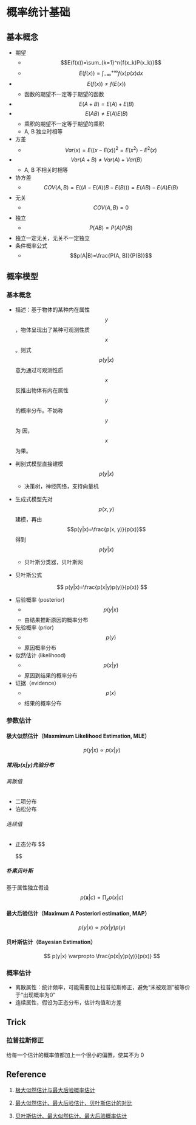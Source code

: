# 概率统计基础

## 基本概念

* 期望
  * $$E(f(x))=\sum_{k=1}^n{f(x_k)P(x_k)}$$
  * $$E(f(x))=\int_{-\infty}^{+\infty}{f(x)p(x)dx}$$
* $$E(f(x)) \ne f(E(x))$$
  * 函数的期望不一定等于期望的函数
* $$E(A + B) = E(A) + E(B)​$$
* $$E(AB) \ne E(A)E(B)$$
  - 乘积的期望不一定等于期望的乘积
  -  A, B 独立时相等
* 方差
  * $$Var(x) = E((x - E(x))^2 = E(x^2) - E^2(x)$$
* $$Var(A + B) \ne Var(A) + Var(B)​$$
  * A, B 不相关时相等
* 协方差
  * $$COV(A, B) = E((A - E(A)(B-E(B))) = E(AB) - E(A)E(B)$$
* 无关
  * $$COV(A, B) = 0​$$
* 独立
  * $$P(AB) = P(A)P(B)​$$
* 独立一定无关，无关不一定独立
* 条件概率公式
  * $$p(A|B)=\frac{P(A, B)}{P(B)}$$

## 概率模型

### 基本概念

* 描述：基于物体的某种内在属性 $$y​$$，物体呈现出了某种可观测性质 $$x​$$。则式 $$p(y|x)​$$ 意为通过可观测性质 $$x​$$ 反推出物体有内在属性 $$y​$$ 的概率分布。不妨称 $$y​$$ 为 因，$$x​$$ 为果。
* 判别式模型直接建模 $$p(y|x)$$
  * 决策树，神经网络，支持向量机
* 生成式模型先对 $$p(x,y)$$ 建模，再由 $$p(y|x)=\frac{p(x, y)}{p(x)}$$ 得到 $$p(y|x)$$
  * 贝叶斯分类器，贝叶斯网

* 贝叶斯公式

$$
p(y|x)=\frac{p(x|y)p(y)}{p(x)}
$$

* 后验概率 (posterior)
  * $$p(y|x)$$ 
  *  由结果推断原因的概率分布
* 先验概率 (prior)
  * $$p(y)$$
  * 原因概率分布
* 似然估计 (likelihood)
  * $$p(x|y)$$
  * 原因到结果的概率分布
* 证据（evidence）
  * $$p(x)$$
  * 结果的概率分布

### 参数估计

#### 极大似然估计（Maxmimum Likelihood Estimation, MLE）

$$
p(y|x) \varpropto p(x|y)
$$

##### 常用$p(x|y)$先验分布

###### 离散值

* 二项分布
* 泊松分布

###### 连续值

* 正态分布
  $$
  
  $$
  

##### 朴素贝叶斯

基于属性独立假设
$$
p(\boldsymbol{x}|c)=\prod_{x}p(x|c)
$$

#### 最大后验估计（Maximum A Posteriori estimation, MAP）

$$
p(y|x) \varpropto p(x|y)p(y)
$$

#### 贝叶斯估计（Bayesian Estimation）

$$
p(y|x) \varpropto \frac{p(x|y)p(y)}{p(x)}
$$

### 概率估计

* 离散属性：统计频率，可能需要加上拉普拉斯修正，避免“未被观测”被等价于“出现概率为0”
* 连续属性，假设为正态分布，估计均值和方差

## Trick

### 拉普拉斯修正

给每一个估计的概率值都加上一个很小的偏置，使其不为 0

## Reference

1. [极大似然估计与最大后验概率估计](https://zhuanlan.zhihu.com/p/40024110)

2. [最大似然估计、最大后验估计、贝叶斯估计的对比](https://www.cnblogs.com/jiangxinyang/p/9378535.html)

3. [贝叶斯估计、最大似然估计、最大后验概率估计](http://noahsnail.com/2018/05/17/2018-05-17-%E8%B4%9D%E5%8F%B6%E6%96%AF%E4%BC%B0%E8%AE%A1%E3%80%81%E6%9C%80%E5%A4%A7%E4%BC%BC%E7%84%B6%E4%BC%B0%E8%AE%A1%E3%80%81%E6%9C%80%E5%A4%A7%E5%90%8E%E9%AA%8C%E6%A6%82%E7%8E%87%E4%BC%B0%E8%AE%A1/)


